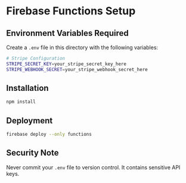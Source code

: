 # Firebase Functions Setup

## Environment Variables Required

Create a `.env` file in this directory with the following variables:

```bash
# Stripe Configuration
STRIPE_SECRET_KEY=your_stripe_secret_key_here
STRIPE_WEBHOOK_SECRET=your_stripe_webhook_secret_here
```

## Installation

```bash
npm install
```

## Deployment

```bash
firebase deploy --only functions
```

## Security Note

Never commit your `.env` file to version control. It contains sensitive API keys. 